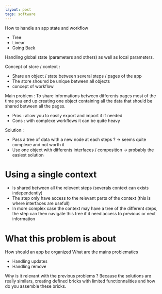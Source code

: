 ```yaml
---
layout: post
tags: software
---
```


How to handle an app state and workflow
- Tree
- Linear
- Going Back

Handling global state (parameters and others) as well as local parameters.

Concept of store / context :
- Share an object / state between several steps / pages of the app
- The store shoumd be unique between all objects
- concept of workflow

Main problem :
To share informations between differents pages most of the time you end up creating one object containing all the data that should be shared between all the pages.
- Pros : allow you to easily export and import it if needed
- Cons : with complexe workflows it can be quite heavy

Solution : 
- Pass a tree of data with a new node at each steps ? -> seems quite complexe and not worth it
- Use one object with differents interfaces / composition -> probably the easiest solution

# Using a single context

- Is shared between all the relevent steps (severals context can exists independently)
- The step only have access to the relevant parts of the context (this is where interfaces are usefull)
- In more complex case the context may have a tree of the different steps, the step can then navigate this tree if it need access to previous or next information

# What this problem is about

How should an app be organized
What are the mains problematics
- Handling updates
- Handling remove

Why is it relevant with the previous problems ? Because the solutions are really similars, creating defined bricks with limited functionnalities and how do you assemble these bricks.